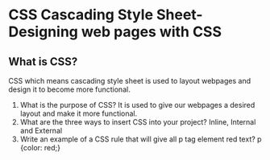 # CSS Cascading Style Sheet- Designing web pages with CSS

## What is CSS?

CSS which means cascading style sheet is used to layout webpages and design it to become more functional.

1. What is the purpose of CSS? It is used to give our webpages a desired layout and make it more functional.
2. What are the three ways to insert CSS into your project? Inline, Internal and External
3. Write an example of a CSS rule that will give all p tag element red text? p {color: red;}

